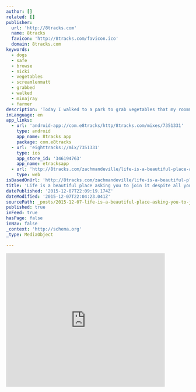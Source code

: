 ```yaml
---
author: []
related: []
publisher:
  url: 'http://8tracks.com'
  name: 8tracks
  favicon: 'http://8tracks.com/favicon.ico'
  domain: 8tracks.com
keywords:
  - dogs
  - safe
  - browse
  - nicki
  - vegetables
  - screamlenmatt
  - grabbed
  - walked
  - minajray
  - farmer
description: 'Today I walked to a park to grab vegetables that my roommate had ordered for us from a local farmer, and after I maneuvered through the dogs playing in the dog park, and grabbed this huge box of vegetables from the farmer standing at the foot of some church stairs, I walked back to the train to get home.'
inLanguage: en
app_links:
  - url: 'android-app://com.e8tracks/http/8tracks.com/mixes/7351331'
    type: android
    app_name: 8tracks app
    package: com.e8tracks
  - url: 'eighttracks://mix/7351331'
    type: ios
    app_store_id: '346194763'
    app_name: etracksapp
  - url: 'http://8tracks.com/zachmandeville/life-is-a-beautiful-place-asking-you-to-join-it-despite-all-your-efforts-against-it'
    type: web
isBasedOnUrl: 'http://8tracks.com/zachmandeville/life-is-a-beautiful-place-asking-you-to-join-it-despite-all-your-efforts-against-it#'
title: 'Life is a beautiful place asking you to join it despite all your efforts against it!'
datePublished: '2015-12-07T22:09:19.174Z'
dateModified: '2015-12-07T22:04:23.041Z'
sourcePath: _posts/2015-12-07-life-is-a-beautiful-place-asking-you-to-join-it-despite-all.md
published: true
inFeed: true
hasPage: false
inNav: false
_context: 'http://schema.org'
_type: MediaObject

---
```

<iframe src="http://cdn.embedly.com/widgets/media.html?src=https%3A%2F%2F8tracks.com%2Fmixes%2F7351331%2Fplayer_v3_universal%3Fmodest%3D1&amp;url=http%3A%2F%2F8tracks.com%2Fzachmandeville%2Flife-is-a-beautiful-place-asking-you-to-join-it-despite-all-your-efforts-against-it&amp;image=https%3A%2F%2Fd2ykdu8745rm9t.cloudfront.net%2Fcover%2Fi%2F009%2F720%2F341%2FBUTTZ-7594.jpg%3Frect%3D0%2C327%2C599%2C599%26q%3D98%26fm%3Djpg%26fit%3Dmax&amp;key=b7d04c9b404c499eba89ee7072e1c4f7&amp;type=text%2Fhtml&amp;schema=8tracks" width="435" height="365" scrolling="no" frameborder="0" allowfullscreen="allowfullscreen" style=""></iframe>